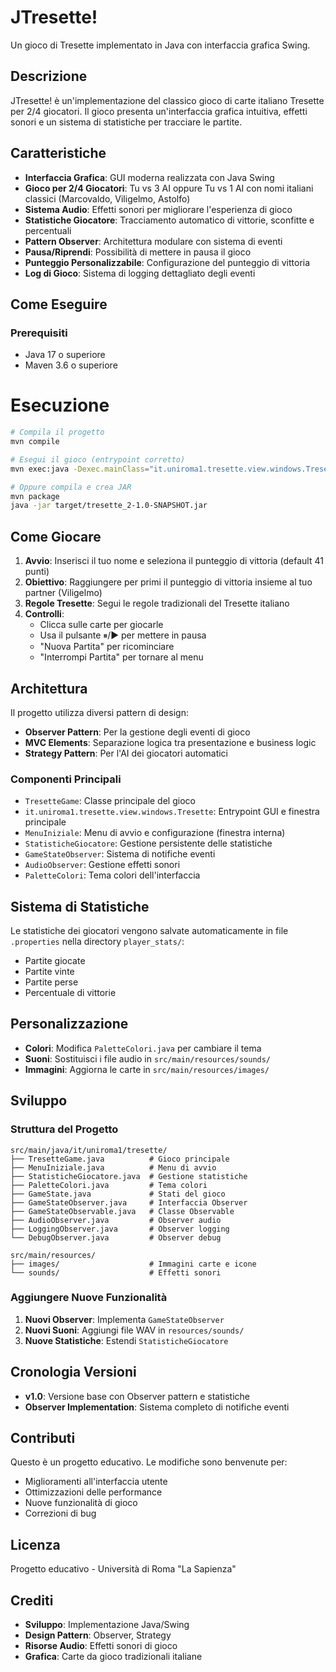 # JTresette! 

Un gioco di Tresette implementato in Java con interfaccia grafica Swing.

## Descrizione

JTresette! è un'implementazione del classico gioco di carte italiano Tresette per 2/4 giocatori. Il gioco presenta un'interfaccia grafica intuitiva, effetti sonori e un sistema di statistiche per tracciare le partite.

## Caratteristiche

- **Interfaccia Grafica**: GUI moderna realizzata con Java Swing
- **Gioco per 2/4 Giocatori**: Tu vs 3 AI oppure Tu vs 1 AI con nomi italiani classici (Marcovaldo, Viligelmo, Astolfo)
- **Sistema Audio**: Effetti sonori per migliorare l'esperienza di gioco
- **Statistiche Giocatore**: Tracciamento automatico di vittorie, sconfitte e percentuali
- **Pattern Observer**: Architettura modulare con sistema di eventi
- **Pausa/Riprendi**: Possibilità di mettere in pausa il gioco
- **Punteggio Personalizzabile**: Configurazione del punteggio di vittoria
- **Log di Gioco**: Sistema di logging dettagliato degli eventi

## Come Eseguire

### Prerequisiti
- Java 17 o superiore
- Maven 3.6 o superiore

# Esecuzione
```bash
# Compila il progetto
mvn compile

# Esegui il gioco (entrypoint corretto)
mvn exec:java -Dexec.mainClass="it.uniroma1.tresette.view.windows.Tresette"

# Oppure compila e crea JAR
mvn package
java -jar target/tresette_2-1.0-SNAPSHOT.jar
```

## Come Giocare

1. **Avvio**: Inserisci il tuo nome e seleziona il punteggio di vittoria (default 41 punti)
2. **Obiettivo**: Raggiungere per primi il punteggio di vittoria insieme al tuo partner (Viligelmo)
3. **Regole Tresette**: Segui le regole tradizionali del Tresette italiano
4. **Controlli**: 
   - Clicca sulle carte per giocarle
   - Usa il pulsante ⏸/▶ per mettere in pausa
   - "Nuova Partita" per ricominciare
   - "Interrompi Partita" per tornare al menu

## Architettura

Il progetto utilizza diversi pattern di design:

- **Observer Pattern**: Per la gestione degli eventi di gioco
- **MVC Elements**: Separazione logica tra presentazione e business logic
- **Strategy Pattern**: Per l'AI dei giocatori automatici

### Componenti Principali

- `TresetteGame`: Classe principale del gioco
- `it.uniroma1.tresette.view.windows.Tresette`: Entrypoint GUI e finestra principale
- `MenuIniziale`: Menu di avvio e configurazione (finestra interna)
- `StatisticheGiocatore`: Gestione persistente delle statistiche
- `GameStateObserver`: Sistema di notifiche eventi
- `AudioObserver`: Gestione effetti sonori
- `PaletteColori`: Tema colori dell'interfaccia

## Sistema di Statistiche

Le statistiche dei giocatori vengono salvate automaticamente in file `.properties` nella directory `player_stats/`:
- Partite giocate
- Partite vinte
- Partite perse  
- Percentuale di vittorie

## Personalizzazione

- **Colori**: Modifica `PaletteColori.java` per cambiare il tema
- **Suoni**: Sostituisci i file audio in `src/main/resources/sounds/`
- **Immagini**: Aggiorna le carte in `src/main/resources/images/`

##  Sviluppo

### Struttura del Progetto
```
src/main/java/it/uniroma1/tresette/
├── TresetteGame.java          # Gioco principale
├── MenuIniziale.java          # Menu di avvio
├── StatisticheGiocatore.java  # Gestione statistiche
├── PaletteColori.java         # Tema colori
├── GameState.java             # Stati del gioco
├── GameStateObserver.java     # Interfaccia Observer
├── GameStateObservable.java   # Classe Observable
├── AudioObserver.java         # Observer audio
├── LoggingObserver.java       # Observer logging
└── DebugObserver.java         # Observer debug

src/main/resources/
├── images/                    # Immagini carte e icone
└── sounds/                    # Effetti sonori
```

### Aggiungere Nuove Funzionalità

1. **Nuovi Observer**: Implementa `GameStateObserver`
2. **Nuovi Suoni**: Aggiungi file WAV in `resources/sounds/`
3. **Nuove Statistiche**: Estendi `StatisticheGiocatore`

##  Cronologia Versioni

- **v1.0**: Versione base con Observer pattern e statistiche
- **Observer Implementation**: Sistema completo di notifiche eventi

##  Contributi

Questo è un progetto educativo. Le modifiche sono benvenute per:
- Miglioramenti all'interfaccia utente
- Ottimizzazioni delle performance
- Nuove funzionalità di gioco
- Correzioni di bug

## Licenza

Progetto educativo - Università di Roma "La Sapienza"

##  Crediti

- **Sviluppo**: Implementazione Java/Swing
- **Design Pattern**: Observer, Strategy
- **Risorse Audio**: Effetti sonori di gioco
- **Grafica**: Carte da gioco tradizionali italiane

